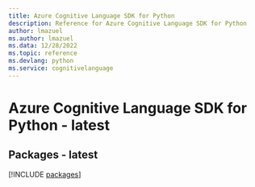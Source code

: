 ```yaml
---
title: Azure Cognitive Language SDK for Python
description: Reference for Azure Cognitive Language SDK for Python
author: lmazuel
ms.author: lmazuel
ms.data: 12/28/2022
ms.topic: reference
ms.devlang: python
ms.service: cognitivelanguage
---
```

# Azure Cognitive Language SDK for Python - latest
## Packages - latest
[!INCLUDE [packages](cognitive-language-index.md)]